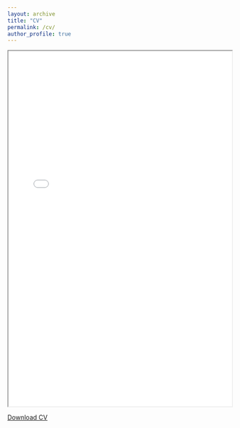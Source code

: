 ```yaml
---
layout: archive
title: "CV"
permalink: /cv/
author_profile: true
---
```


<iframe src="/files/CV.pdf" width="100%" height="800px">
</iframe>

[Download CV](/files/CV.pdf)